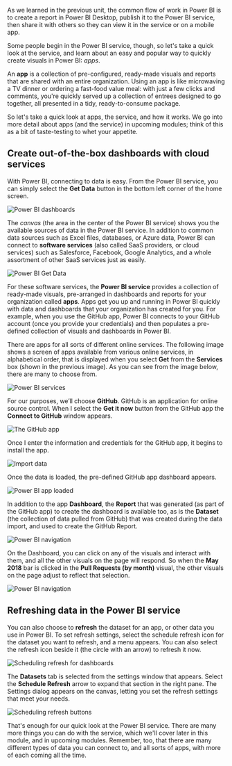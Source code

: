 As we learned in the previous unit, the common flow of work in Power BI is to create a report in Power BI Desktop, publish it to the Power BI service, then share it with others so they can view it in the service or on a mobile app.

Some people begin in the Power BI service, though, so let's take a quick look at the service, and learn about an easy and popular way to quickly create visuals in Power BI: *apps*.

An **app** is a collection of pre-configured, ready-made visuals and reports that are shared with an entire organization. Using an app is like microwaving a TV dinner or ordering a fast-food value meal: with just a few clicks and comments, you're quickly served up a collection of entrees designed to go together, all presented in a tidy, ready-to-consume package.

So let's take a quick look at apps, the service, and how it works. We go into more detail about apps (and the service) in upcoming modules; think of this as a bit of taste-testing to whet your appetite.

## Create out-of-the-box dashboards with cloud services
With Power BI, connecting to data is easy. From the Power BI service, you can simply select the **Get Data** button in the bottom left corner of the home screen.

![Power BI dashboards](../media/pbi-touring_01.png)

The *canvas* (the area in the center of the Power BI service) shows you the available sources of data in the Power BI service. In addition to common data sources such as Excel files, databases, or Azure data, Power BI can connect to **software services** (also called SaaS providers, or cloud services) such as Salesforce, Facebook, Google Analytics, and a whole assortment of other SaaS services just as easily.

![Power BI Get Data](../media/pbi-touring_02.png)

For these software services, the **Power BI service** provides a collection of ready-made visuals, pre-arranged in dashboards and reports for your organization called **apps**. Apps get you up and running in Power BI quickly with data and dashboards that your organization has created for you. For example, when you use the GitHub app, Power BI connects to your GitHub account (once you provide your credentials) and then populates a pre-defined collection of visuals and dashboards in Power BI.

There are apps for all sorts of different online services. The following image shows a screen of apps available from various online services, in alphabetical order, that is displayed when you select **Get** from the **Services** box (shown in the previous image). As you can see from the image below, there are many to choose from.

![Power BI services](../media/pbi-touring_03.png)

For our purposes, we’ll choose **GitHub**. GitHub is an application for online source control. When I select the **Get it now** button from the GitHub app the **Connect to GitHub** window appears. 

![The GitHub app](../media/pbi-touring_03b.png)

Once I enter the information and credentials for the GitHub app, it begins to install the app.

![Import data](../media/pbi-touring_04.png)

Once the data is loaded, the pre-defined GitHub app dashboard appears.

![Power BI app loaded](../media/pbi-touring_05.png)

In addition to the app **Dashboard**, the **Report** that was generated (as part of the GitHub app) to create the dashboard is available too, as is the **Dataset** (the collection of data pulled from GitHub) that was created during the data import, and used to create the GitHub Report.

![Power BI navigation](../media/pbi-touring_06.png)

On the Dashboard, you can click on any of the visuals and interact with them, and all the other visuals on the page will respond. So when the **May 2018** bar is clicked in the **Pull Requests (by month)** visual, the other visuals on the page adjust to reflect that selection.

![Power BI navigation](../media/pbi-touring_06b.png)

## Refreshing data in the Power BI service
You can also choose to **refresh** the dataset for an app, or other data you use in Power BI. To set refresh settings, select the schedule refresh icon for the dataset you want to refresh, and a menu appears. You can also select the refresh icon beside it (the circle with an arrow) to refresh it now.

![Scheduling refresh for dashboards](../media/pbi-touring_09.png)

The **Datasets** tab is selected from the settings window that appears. Select the **Schedule Refresh** arrow to expand that section in the right pane. The Settings dialog appears on the canvas, letting you set the refresh settings that meet your needs.

![Scheduling refresh buttons](../media/pbi-touring_10.png)

That's enough for our quick look at the Power BI service. There are many more things you can do with the service, which we'll cover later in this module, and in upcoming modules. Remember, too, that there are many different types of data you can connect to, and all sorts of apps, with more of each coming all the time.

